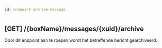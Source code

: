 ```yaml
---
id: endpoint-archive-message
---
```


## [GET] /{boxName}/messages/{xuid}/archive

Door dit endpoint aan te roepen wordt het betreffende bericht gearchiveerd.
